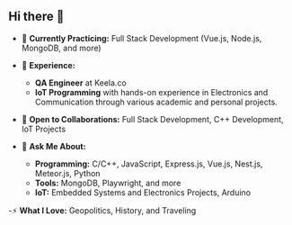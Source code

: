 ## Hi there 👋

<!--
**Binay432/Binay432** is a ✨ _special_ ✨ repository because its `README.md` (this file) appears on your GitHub profile.

Here are some ideas to get you started:
-->
- 🌱 **Currently Practicing:** Full Stack Development (Vue.js, Node.js, MongoDB, and more)
  
- 🔭 **Experience:** <br>
  - **QA Engineer** at Keela.co <br>
  - **IoT Programming** with hands-on experience in Electronics and Communication through various academic and personal projects.
    
- 👯 **Open to Collaborations:** Full Stack Development, C++ Development, IoT Projects
  
- 💬 **Ask Me About:**
    - **Programming:** C/C++, JavaScript, Express.js, Vue.js, Nest.js, Meteor.js, Python 
    - **Tools:** MongoDB, Playwright, and more
    - **IoT:** Embedded Systems and Electronics Projects, Arduino
      
-⚡ **What I Love:** Geopolitics, History, and Traveling
